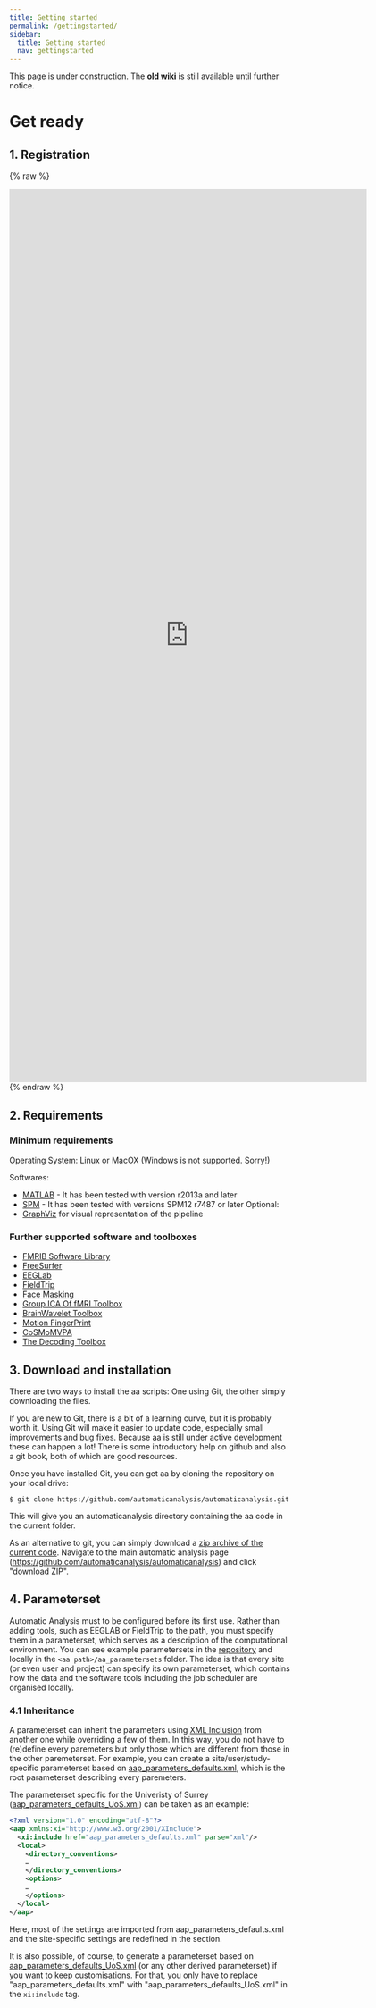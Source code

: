 ```yaml
---
title: Getting started
permalink: /gettingstarted/
sidebar:
  title: Getting started
  nav: gettingstarted
---
```

This page is under construction. The [**old wiki**](https://github.com/automaticanalysis/automaticanalysis/wiki) is still available until further notice.

# Get ready #

## 1. Registration ##

{% raw %}
<iframe src="https://docs.google.com/forms/d/e/1FAIpQLScubzIQsKp472C2RsnKTZx76rTv0Y51_gAd63FUhfhWnDMczg/viewform?embedded=true" width="640" height="1600" frameborder="0" marginheight="0" marginwidth="0">Loading…</iframe>
{% endraw %}

## 2. Requirements ##

### Minimum requirements ###
Operating System: Linux or MacOX (Windows is not supported. Sorry!)

Softwares:
  - [MATLAB](https://uk.mathworks.com/products/matlab.html) - It has been tested with version r2013a and later
  - [SPM](https://www.fil.ion.ucl.ac.uk/spm) - It has been tested with versions SPM12 r7487 or later
Optional:
  - [GraphViz](http://www.graphviz.org) for visual representation of the pipeline

### Further supported software and toolboxes ###
  - [FMRIB Software Library](http://fsl.fmrib.ox.ac.uk/fsl/fslwiki)
  - [FreeSurfer](https://surfer.nmr.mgh.harvard.edu/fswiki)
  - [EEGLab](https://github.com/sccn/eeglab)
  - [FieldTrip](https://www.fieldtriptoolbox.org)
  - [Face Masking](https://nrg.wustl.edu/software/face-masking)
  - [Group ICA Of fMRI Toolbox](http://mialab.mrn.org/software/gift/index.html)
  - [BrainWavelet Toolbox](http://www.brainwavelet.org)
  - [Motion FingerPrint](https://www.medizin.uni-tuebingen.de/kinder/en/research/neuroimaging/software)
  - [CoSMoMVPA](http://www.cosmomvpa.org)
  - [The Decoding Toolbox](https://sites.google.com/site/tdtdecodingtoolbox)

## 3. Download and installation ##

There are two ways to install the aa scripts: One using Git, the other simply downloading the files.

If you are new to Git, there is a bit of a learning curve, but it is probably worth it. Using Git will make it easier to update code, especially small improvements and bug fixes. Because aa is still under active development these can happen a lot! There is some introductory help on github and also a git book, both of which are good resources.

Once you have installed Git, you can get aa by cloning the repository on your local drive:

`$ git clone https://github.com/automaticanalysis/automaticanalysis.git`

This will give you an automaticanalysis directory containing the aa code in the current folder.

As an alternative to git, you can simply download a [zip archive of the current code](https://github.com/automaticanalysis/automaticanalysis/archive/master.zip). Navigate to the main automatic analysis page (https://github.com/automaticanalysis/automaticanalysis) and click "download ZIP".

## 4. Parameterset ##

Automatic Analysis must to be configured before its first use. Rather than adding tools, such as EEGLAB or FieldTrip to the path, you must specify them in a parameterset, which serves as a description of the computational environment. You can see example parametersets in the [repository](https://github.com/automaticanalysis/automaticanalysis/blob/master/aa_parametersets) and locally in the `<aa path>/aa_parametersets` folder. The idea is that every site (or even user and project) can specify its own parameterset, which contains how the data and the software tools including the job scheduler are organised locally.

### 4.1 Inheritance ###

A parameterset can inherit the parameters using [XML Inclusion](http://www.w3.org/TR/xinclude) from another one while overriding a few of them. In this way, you do not have to (re)define every paremeters but only those which are different from those in the other paremeterset. For example, you can create a site/user/study-specific parameterset based on [aap_parameters_defaults.xml](https://github.com/automaticanalysis/automaticanalysis/blob/master/aa_parametersets/aap_parameters_defaults.xml), which is the root parameterset describing every paremeters.

The parameterset specific for the Univeristy of Surrey ([aap_parameters_defaults_UoS.xml](https://github.com/automaticanalysis/automaticanalysis/blob/master/aa_parametersets/aap_parameters_defaults_UoS.xml)) can be taken as an example:
```xml
<?xml version="1.0" encoding="utf-8"?>
<aap xmlns:xi="http://www.w3.org/2001/XInclude">
  <xi:include href="aap_parameters_defaults.xml" parse="xml"/>
  <local>
    <directory_conventions>
    …
    </directory_conventions>
    <options>
    …
    </options>
  </local>
</aap>
```  

Here, most of the settings are imported from aap_parameters_defaults.xml and the site-specific settings are redefined in the <local/> section.

It is also possible, of course, to generate a parameterset based on [aap_parameters_defaults_UoS.xml](https://github.com/automaticanalysis/automaticanalysis/blob/master/aa_parametersets/aap_parameters_defaults_UoS.xml) (or any other derived parameterset) if you want to keep customisations. For that, you only have to replace "aap_parameters_defaults.xml" with "aap_parameters_defaults_UoS.xml" in the `xi:include` tag. 

